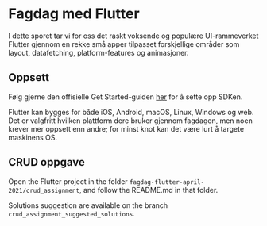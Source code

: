 # Fagdag med Flutter

I dette sporet tar vi for oss det raskt voksende og populære UI-rammeverket Flutter gjennom en rekke små apper tilpasset forskjellige områder som layout, datafetching, platform-features og animasjoner.

## Oppsett

Følg gjerne den offisielle Get Started-guiden [her](https://flutter.dev/docs/get-started/install) for å sette opp SDKen.

Flutter kan bygges for både iOS, Android, macOS, Linux, Windows og web. Det er valgfritt hvilken plattform dere bruker gjennom fagdagen, men noen krever mer oppsett enn andre; for minst knot kan det være lurt å targete maskinens OS.

## CRUD oppgave

Open the Flutter project in the folder ```fagdag-flutter-april-2021/crud_assignment```, and follow the README.md in that folder.

Solutions suggestion are available on the branch ```crud_assignment_suggested_solutions```.
